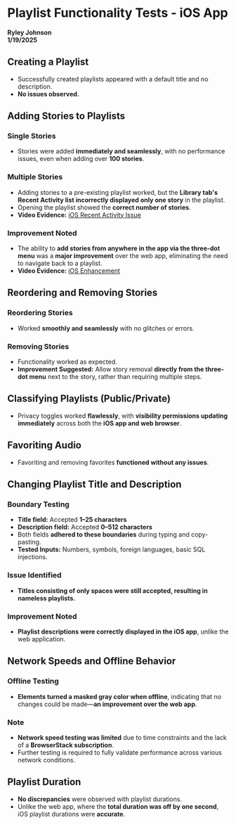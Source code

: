# Playlist Functionality Tests - iOS App

**Ryley Johnson**  
**1/19/2025**  

## Creating a Playlist  
- Successfully created playlists appeared with a default title and no description.  
- **No issues observed.**  

## Adding Stories to Playlists  
### Single Stories  
- Stories were added **immediately and seamlessly**, with no performance issues, even when adding over **100 stories**.  

### Multiple Stories  
- Adding stories to a pre-existing playlist worked, but the **Library tab's Recent Activity list incorrectly displayed only one story** in the playlist.  
- Opening the playlist showed the **correct number of stories**.  
- **Video Evidence:** [iOS Recent Activity Issue](https://drive.google.com/file/d/1Jov4ZjGRTKG3h2fUmvqrb_utsMrOKGhs/view?usp=sharing)  

### Improvement Noted  
- The ability to **add stories from anywhere in the app via the three-dot menu** was a **major improvement** over the web app, eliminating the need to navigate back to a playlist.  
- **Video Evidence:** [iOS Enhancement](https://drive.google.com/file/d/1DSJAM7i-TJWjet-Cw_1LjOc08Lb9SZVC/view?usp=sharing)  

## Reordering and Removing Stories  
### Reordering Stories  
- Worked **smoothly and seamlessly** with no glitches or errors.  

### Removing Stories  
- Functionality worked as expected.  
- **Improvement Suggested:** Allow story removal **directly from the three-dot menu** next to the story, rather than requiring multiple steps.  

## Classifying Playlists (Public/Private)  
- Privacy toggles worked **flawlessly**, with **visibility permissions updating immediately** across both the **iOS app and web browser**.  

## Favoriting Audio  
- Favoriting and removing favorites **functioned without any issues**.  

## Changing Playlist Title and Description  
### Boundary Testing  
- **Title field:** Accepted **1–25 characters**  
- **Description field:** Accepted **0–512 characters**  
- Both fields **adhered to these boundaries** during typing and copy-pasting.  
- **Tested Inputs:** Numbers, symbols, foreign languages, basic SQL injections.  

### Issue Identified  
- **Titles consisting of only spaces were still accepted, resulting in nameless playlists.**  

### Improvement Noted  
- **Playlist descriptions were correctly displayed in the iOS app**, unlike the web application.  

## Network Speeds and Offline Behavior  
### Offline Testing  
- **Elements turned a masked gray color when offline**, indicating that no changes could be made—**an improvement over the web app**.  

### Note  
- **Network speed testing was limited** due to time constraints and the lack of a **BrowserStack subscription**.  
- Further testing is required to fully validate performance across various network conditions.  

## Playlist Duration  
- **No discrepancies** were observed with playlist durations.  
- Unlike the web app, where the **total duration was off by one second**, iOS playlist durations were **accurate**.  
